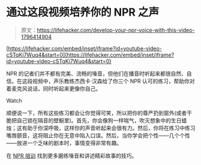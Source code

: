 # 通过这段视频培养你的 NPR 之声

> 原文：<https://lifehacker.com/develop-your-npr-voice-with-this-video-1796414904>

 [https://lifehacker.com/embed/inset/iframe?id=youtube-video-cSTqKi7Wuq4&start=0](https://lifehacker.com/embed/inset/iframe?id=youtube-video-cSTqKi7Wuq4&start=0) 

NPR 的记者们并不都有完美、流畅的嗓音，但他们在播音时听起来都很自然、自信。在这段视频中，声乐教练杰西卡·汉森给了你三个 NPR 认可的练习，帮助你对着麦克风说话，同时听起来更像你自己。

Watch

顺便说一下，所有这些练习都会让你觉得可笑，所以把你的尊严扔到窗外(或者干脆把自己锁在隔音的壁橱里)。首先，你会像狗一样喘气，吹灭想象中的生日蜡烛；这有助于你深呼吸，这样你的声音听起来会很有力。然后，你将在练习中练习嘴唇颤音，这将阻止你在无意中陷入口误。然后，当你学会把个性——几个个性——放进一个乏味的剧本时，事情变得非常有趣。

在 [NPR 培训](http://training.npr.org) 找到更多磨练嗓音和讲述精彩故事的技巧。